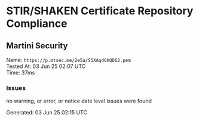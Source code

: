# STIR/SHAKEN Certificate Repository Compliance

## Martini Security

Name: `https://p.mtsec.me/2e5a/S5XAqdGhQD62.pem`\
Tested At: 03 Jun 25 02:07 UTC\
Time: 37ms

### Issues

no warning, or error, or notice date level issues were found

Generated: 03 Jun 25 02:15 UTC
